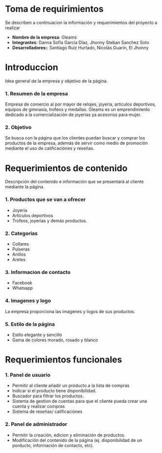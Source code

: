 # Toma de requirimientos

Se describen a continuacion la información y requerimientos del proyecto a realizar

- **Nombre de la empresa**: Gleams
- **Integrantes**: Danna Sofía García Díaz, Jhonny Steban Sanchez Soto
- **Desarrolladores:**: Santiago Ruiz Hurtado, Nicolás Guarín, El Jhonny 

# Introduccion

Idea general de la empresa y objetivo de la página.

### 1. Resumen de la empresa

Empresa de comercio al por mayor de relojes, joyeria, artículos deportivos, equipos de gimnasia, trofeos y medallas. Gleams es un emprendimiento dedicado a la comercialización de joyerias ya acesorios para mujer.

### 2. Objetivo

Se busca con la página que los clientes puedan buscar y comprar los productos de la empresa, además de servir como medio de promoción mediante el uso de calificaciónes y reseñas.

# Requerimientos de contenido

Descripción del contenido e información que se presentará al cliente mediante la página.

### 1. Productos que se van a ofrecer

- Joyeria
- Artículos deportivos
- Trofeos, joyerías y demás productos.

### 2. Categorías

- Collares
- Pulseras
- Anillos
- Aretes

### 3. Informacion de contacto

- Facebook
- Whatsapp

### 4. Imagenes y logo

La empresa proporciona las imagenes y logos de sus productos.

### 5. Estilo de la página

- Estilo elegante y sencillo
- Gama de colores morado, rosado y blanco

# Requerimientos funcionales

### 1. Panel de usuario

- Permitir al cliente añadir un producto a la lista de compras
- Indicar si el producto tiene disponibilidad.
- Buscador para filtrar los productos.
- Sistema de gestion de cuentas para que el cliente pueda crear una cuenta y realizar compras
- Sistema de reseñas/ calificaciónes 

### 2. Panel de administrador

- Permitir la creación, edicion y eliminación de productos.
- Modificación del contenido de la página (ej. disponibilidad de un porducto, información de contacto, etc).


